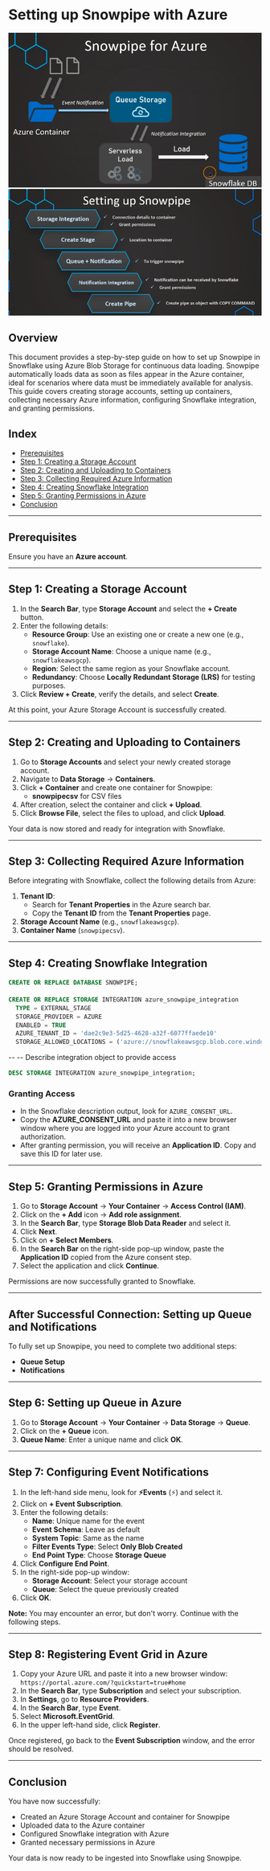 # Setting up Snowpipe with Azure
![alt text](image.png)
![alt text](image-1.png)

## Overview
This document provides a step-by-step guide on how to set up Snowpipe in Snowflake using Azure Blob Storage for continuous data loading. Snowpipe automatically loads data as soon as files appear in the Azure container, ideal for scenarios where data must be immediately available for analysis. This guide covers creating storage accounts, setting up containers, collecting necessary Azure information, configuring Snowflake integration, and granting permissions.

## Index
- [Prerequisites](#prerequisites)
- [Step 1: Creating a Storage Account](#step-1-creating-a-storage-account)
- [Step 2: Creating and Uploading to Containers](#step-2-creating-and-uploading-to-containers)
- [Step 3: Collecting Required Azure Information](#step-3-collecting-required-azure-information)
- [Step 4: Creating Snowflake Integration](#step-4-creating-snowflake-integration)
- [Step 5: Granting Permissions in Azure](#step-5-granting-permissions-in-azure)
- [Conclusion](#conclusion)

---

## Prerequisites
Ensure you have an **Azure account**.

---

## Step 1: Creating a Storage Account
1. In the **Search Bar**, type **Storage Account** and select the **+ Create** button.
2. Enter the following details:
    - **Resource Group**: Use an existing one or create a new one (e.g., `snowflake`).
    - **Storage Account Name**: Choose a unique name (e.g., `snowflakeawsgcp`).
    - **Region**: Select the same region as your Snowflake account.
    - **Redundancy**: Choose **Locally Redundant Storage (LRS)** for testing purposes.
3. Click **Review + Create**, verify the details, and select **Create**.

At this point, your Azure Storage Account is successfully created.

---

## Step 2: Creating and Uploading to Containers
1. Go to **Storage Accounts** and select your newly created storage account.
2. Navigate to **Data Storage** → **Containers**.
3. Click **+ Container** and create one container for Snowpipe:
    - **snowpipecsv** for CSV files
4. After creation, select the container and click **+ Upload**.
5. Click **Browse File**, select the files to upload, and click **Upload**.

Your data is now stored and ready for integration with Snowflake.

---

## Step 3: Collecting Required Azure Information
Before integrating with Snowflake, collect the following details from Azure:
1. **Tenant ID**:
    - Search for **Tenant Properties** in the Azure search bar.
    - Copy the **Tenant ID** from the **Tenant Properties** page.
2. **Storage Account Name** (e.g., `snowflakeawsgcp`).
3. **Container Name** (`snowpipecsv`).

---

## Step 4: Creating Snowflake Integration
```sql
CREATE OR REPLACE DATABASE SNOWPIPE;

CREATE OR REPLACE STORAGE INTEGRATION azure_snowpipe_integration
  TYPE = EXTERNAL_STAGE
  STORAGE_PROVIDER = AZURE
  ENABLED = TRUE
  AZURE_TENANT_ID = 'dae2c9e3-5d25-4628-a32f-6077ffaede10'
  STORAGE_ALLOWED_LOCATIONS = ('azure://snowflakeawsgcp.blob.core.windows.net/snowpipecsv');
```
-- -- Describe integration object to provide access
```sql
DESC STORAGE INTEGRATION azure_snowpipe_integration;
```

### Granting Access
- In the Snowflake description output, look for `AZURE_CONSENT_URL`.
- Copy the **AZURE_CONSENT_URL** and paste it into a new browser window where you are logged into your Azure account to grant authorization.
- After granting permission, you will receive an **Application ID**. Copy and save this ID for later use.

---

## Step 5: Granting Permissions in Azure
1. Go to **Storage Account** → **Your Container** → **Access Control (IAM)**.
2. Click on the **+ Add** icon → **Add role assignment**.
3. In the **Search Bar**, type **Storage Blob Data Reader** and select it.
4. Click **Next**.
5. Click on **+ Select Members**.
6. In the **Search Bar** on the right-side pop-up window, paste the **Application ID** copied from the Azure consent step.
7. Select the application and click **Continue**.

Permissions are now successfully granted to Snowflake.


---

## After Successful Connection: Setting up Queue and Notifications

To fully set up Snowpipe, you need to complete two additional steps:
- **Queue Setup**
- **Notifications**

---

## Step 6: Setting up Queue in Azure
1. Go to **Storage Account** → **Your Container** → **Data Storage** → **Queue**.
2. Click on the **+ Queue** icon.
3. **Queue Name**: Enter a unique name and click **OK**.

---

## Step 7: Configuring Event Notifications
1. In the left-hand side menu, look for **⚡Events** (⚡) and select it.
2. Click on **+ Event Subscription**.
3. Enter the following details:
    - **Name**: Unique name for the event
    - **Event Schema**: Leave as default
    - **System Topic**: Same as the name
    - **Filter Events Type**: Select **Only Blob Created**
    - **End Point Type**: Choose **Storage Queue**
4. Click **Configure End Point**.
5. In the right-side pop-up window:
    - **Storage Account**: Select your storage account
    - **Queue**: Select the queue previously created
6. Click **OK**.

**Note:** You may encounter an error, but don't worry. Continue with the following steps.

---

## Step 8: Registering Event Grid in Azure
1. Copy your Azure URL and paste it into a new browser window:  
   `https://portal.azure.com/?quickstart=true#home`
2. In the **Search Bar**, type **Subscription** and select your subscription.
3. In **Settings**, go to **Resource Providers**.
4. In the **Search Bar**, type **Event**.
5. Select **Microsoft.EventGrid**.
6. In the upper left-hand side, click **Register**.

Once registered, go back to the **Event Subscription** window, and the error should be resolved.

---

## Conclusion
You have now successfully:
- Created an Azure Storage Account and container for Snowpipe
- Uploaded data to the Azure container
- Configured Snowflake integration with Azure
- Granted necessary permissions in Azure

Your data is now ready to be ingested into Snowflake using Snowpipe.


